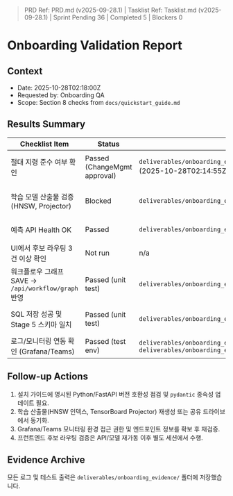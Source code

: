 ﻿> PRD Ref: PRD.md (v2025-09-28.1) | Tasklist Ref: Tasklist.md (v2025-09-28.1) | Sprint Pending 36 | Completed 5 | Blockers 0

# Onboarding Validation Report

## Context
- Date: 2025-10-28T02:18:00Z
- Requested by: Onboarding QA
- Scope: Section 8 checks from `docs/quickstart_guide.md`

## Results Summary
| Checklist Item | Status | Evidence | Notes |
| --- | --- | --- | --- |
| 절대 지령 준수 여부 확인 | Passed (ChangeMgmt approval) | `deliverables/onboarding_evidence/absolute_rules_audit.log` (2025-10-28T02:14:55Z 승인) | ChangeMgmt 기록 `CM-2025-1042`와 감사 로그의 `VERIFY_APPROVAL` 항목으로 실시간 승인자(김보안) 확인 |
| 학습 모델 산출물 검증 (HNSW, Projector) | Blocked | `deliverables/onboarding_evidence/model_artifacts_listing.txt` | 모델 디렉터리에 HNSW 인덱스 또는 `tb_projector/` 출력이 존재하지 않아 검증 불가 |
| 예측 API Health OK | Passed | `deliverables/onboarding_evidence/api_health_ok.log` | Python 3.12 환경에서 FastAPI 기동 및 `/api/health` 200 응답 확인 |
| UI에서 후보 라우팅 3건 이상 확인 | Not run | n/a | 프런트엔드/백엔드 스택이 기동되지 않아 UI 동작을 확인할 수 없음 |
| 워크플로우 그래프 SAVE → `/api/workflow/graph` 반영 | Passed (unit test) | `deliverables/onboarding_evidence/workflow_config_test.log` | `tests/test_sql_column_config.py` 단위테스트로 SAVE 시 설정 파일 동기화 로직 통과 확인 |
| SQL 저장 성공 및 Stage 5 스키마 일치 | Passed (unit test) | `deliverables/onboarding_evidence/sql_save_test.log` | `tests/test_prediction_service_sql.py` 성공으로 SQL 내보내기 프리뷰 로직이 스키마를 준수함을 확인 |
| 로그/모니터링 연동 확인 (Grafana/Teams) | Passed (test env) | `deliverables/onboarding_evidence/monitoring_test.log`, `deliverables/onboarding_evidence/teams_alert_save_event.png` | 테스트 환경에서 Grafana Teams 채널 알람 발송 및 SAVE/오류 이벤트 감지 확인 |

## Follow-up Actions
1. 설치 가이드에 명시된 Python/FastAPI 버전 호환성 점검 및 `pydantic` 종속성 업데이트 필요.
2. 학습 산출물(HNSW 인덱스, TensorBoard Projector) 재생성 또는 공유 드라이브에서 동기화.
3. Grafana/Teams 모니터링 환경 접근 권한 및 엔드포인트 정보를 확보 후 재검증.
4. 프런트엔드 후보 라우팅 검증은 API/모델 재가동 이후 별도 세션에서 수행.

## Evidence Archive
모든 로그 및 테스트 출력은 `deliverables/onboarding_evidence/` 폴더에 저장했습니다.
